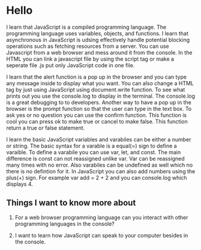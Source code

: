 # Hello

I learn that JavaScript is a compiled programming language. The programming language uses variables, objects, and functions. I learn that asynchronous in JavaScript is udsing effectively handle potential blocking operations such as fetching resources from a server. You can use Javascript from a web browser and mess around it from the console. In the HTML you can link a javascript file by using the script tag or make a seperate file .js put only JavaScript code in one file.

I learn that the alert function is a pop up in the browser and you can type any message inside to display what you want. You can also change a HTML tag by just using JavaScript using document.write function. To see what prints out you use the console.log to display in the terminal. The console.log is a great debugging to to developers. Another way to have a pop up in the browser is the prompt function so that the user can type in the text box. To ask yes or no question you can use the confirm function. This function is cool you can press ok to make true or cancel to make false. This function return a true or false statement.

I learn the basic JavaScript variables and varabiles can be either a number or string. The basic syntax for a varable is a equal(=) sign to define a varaible. To define a varabile you can use var, let, and const. The main difference is const can not reassigned unlike var. Var can be reassigned many times with no error. Also varabiles can be undefined as well which no there is no defintion for it. In JavaScript you can also add numbers using the plus(+) sign. For example var add = 2 + 2 and you can console.log which displays 4.

## Things I want to know more about

1. For a web browser programming language can you interact with other programming languages in the console?

2. I want to learn how JavaScript can speak to your computer besides in the console.
